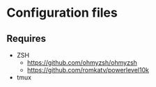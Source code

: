 # Configuration files

## Requires

- ZSH
    - https://github.com/ohmyzsh/ohmyzsh
    - https://github.com/romkatv/powerlevel10k
- tmux
